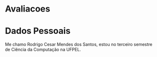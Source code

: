 # Avaliacoes
# Dados Pessoais
Me chamo Rodrigo Cesar Mendes dos Santos, estou no terceiro semestre de Ciência da Computação na UFPEL.
